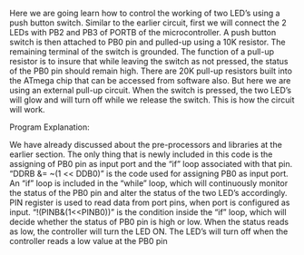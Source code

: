 Here we are going learn how to control the working of two LED’s using a push button switch. Similar to the earlier circuit, first we will connect the 2 LEDs with PB2 and PB3 of  PORTB of the microcontroller. A push button switch is then attached to PB0 pin and pulled-up using a 10K resistor. The remaining terminal of the switch is grounded. The function of a pull-up resistor is to insure that while leaving the switch as not pressed, the status of the PB0 pin should remain high. There are 20K pull-up resistors built into the ATmega chip that can be accessed from software also. But here  we are using an external pull-up circuit. When the switch is pressed, the two LED’s will glow and will turn off while we release the switch. This is how the circuit will work.

Program Explanation:

We have already discussed about the pre-processors and libraries at the earlier section. The only thing that is newly included in this code is the assigning of PB0 pin as input port and the “if” loop associated with that pin.
“DDRB &= ~(1 << DDB0)” is the code used for assigning PB0 as input port. An “if” loop  is included in the “while” loop, which will continuously monitor the status of the PB0 pin and alter the status of the two LED’s accordingly.
PIN register is used to read data from port pins, when port is configured as input. “!(PINB&(1<<PINB0))” is the condition inside the “if” loop,  which will decide whether  the status of PB0 pin is high or low. When the status reads as low, the controller will turn the LED ON. The LED’s will turn off when the controller reads a low value at the PB0 pin
